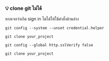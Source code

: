 ### :bulb: clone git ไม่ได้

หากเจอว่าเกิด sign in ไม่ได้ให้ใช้คำสั่งด้านล่าง

```
git config --system --unset credential.helper

git clone your_project
```

```
git config --global http.sslVerify false

git clone your_project
```
